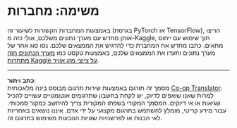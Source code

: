 <!--
CO_OP_TRANSLATOR_METADATA:
{
  "original_hash": "47f7d3c6a5373543e051e4d1140ce898",
  "translation_date": "2025-08-28T20:07:16+00:00",
  "source_file": "lessons/5-NLP/16-RNN/assignment.md",
  "language_code": "he"
}
-->
# משימה: מחברות

באמצעות המחברות הקשורות לשיעור זה (בגרסת PyTorch או TensorFlow), הריצו אותן מחדש עם מערך נתונים משלכם, אולי כזה מ-Kaggle, תוך שימוש עם ייחוס מתאים. כתבו מחדש את המחברת כדי להדגיש את הממצאים שלכם. נסו סוג אחר של מערך נתונים ותעדו את הממצאים שלכם, באמצעות טקסט כמו [מערך הנתונים הזה מתחרות Kaggle על ציוצי מזג אוויר](https://www.kaggle.com/competitions/crowdflower-weather-twitter/data?select=train.csv).

---

**כתב ויתור**:  
מסמך זה תורגם באמצעות שירות תרגום מבוסס בינה מלאכותית [Co-op Translator](https://github.com/Azure/co-op-translator). למרות שאנו שואפים לדיוק, יש לקחת בחשבון שתרגומים אוטומטיים עשויים להכיל שגיאות או אי דיוקים. המסמך המקורי בשפתו המקורית צריך להיחשב כמקור סמכותי. עבור מידע קריטי, מומלץ להשתמש בתרגום מקצועי על ידי אדם. איננו נושאים באחריות לאי הבנות או לפרשנויות שגויות הנובעות משימוש בתרגום זה.